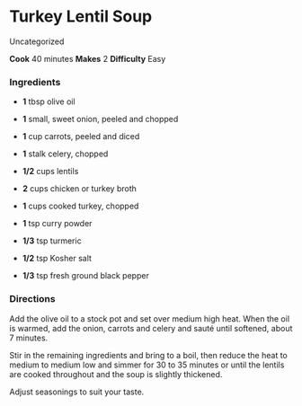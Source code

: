 ﻿

#  Turkey Lentil Soup

Uncategorized

 **Cook** 40 minutes **Makes** 2 **Difficulty** Easy

###  Ingredients

  

  * **1** tbsp olive oil
  

  *  **1** small, sweet onion, peeled and chopped
  

  *  **1** cup carrots, peeled and diced
  

  *  **1** stalk celery, chopped
  

  *  **1/2** cups lentils
  

  *  **2** cups chicken or turkey broth
  

  *  **1** cups cooked turkey, chopped
  

  *  **1** tsp curry powder
  

  *  **1/3** tsp turmeric
  

  *  **1/2** tsp Kosher salt
  

  *  **1/3** tsp fresh ground black pepper

###  Directions

Add the olive oil to a stock pot and set over medium high heat. When the oil
is warmed, add the onion, carrots and celery and sauté until softened, about 7
minutes.

Stir in the remaining ingredients and bring to a boil, then reduce the heat to
medium to medium low and simmer for 30 to 35 minutes or until the lentils are
cooked throughout and the soup is slightly thickened.

Adjust seasonings to suit your taste.


